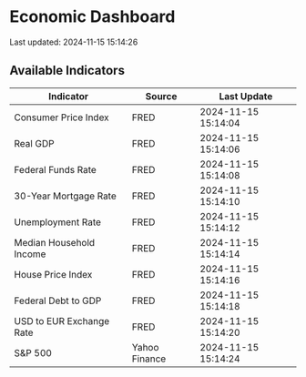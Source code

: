 # Economic Dashboard

Last updated: 2024-11-15 15:14:26

## Available Indicators

| Indicator | Source | Last Update |
|-----------|--------|-------------|
| Consumer Price Index | FRED | 2024-11-15 15:14:04 |
| Real GDP | FRED | 2024-11-15 15:14:06 |
| Federal Funds Rate | FRED | 2024-11-15 15:14:08 |
| 30-Year Mortgage Rate | FRED | 2024-11-15 15:14:10 |
| Unemployment Rate | FRED | 2024-11-15 15:14:12 |
| Median Household Income | FRED | 2024-11-15 15:14:14 |
| House Price Index | FRED | 2024-11-15 15:14:16 |
| Federal Debt to GDP | FRED | 2024-11-15 15:14:18 |
| USD to EUR Exchange Rate | FRED | 2024-11-15 15:14:20 |
| S&P 500 | Yahoo Finance | 2024-11-15 15:14:24 |
